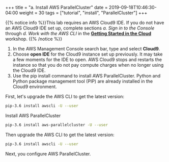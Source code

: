 +++
title = "a. Install AWS ParallelCluster"
date = 2019-09-18T10:46:30-04:00
weight = 30
tags = ["tutorial", "install", "ParallelCluster"]
+++

{{% notice info %}}This lab requires an AWS Cloud9 IDE. If you do not have an AWS Cloud9 IDE set up, complete sections *a. Sign in to the Console* through *d. Work with the AWS CLI* in the [**Getting Started in the Cloud**](/02-aws-getting-started.html) workshop.
{{% /notice %}}

1. In the AWS Management Console search bar, type and select **Cloud9**. 
2. Choose **open IDE** for the Cloud9 instance set up previously. It may take a few moments for the IDE to open. AWS Cloud9 stops and restarts the instance so that you do not pay compute charges when no longer using the Cloud9 IDE.
3. Use the pip install command to install AWS ParallelCluster. Python and Python package management tool (PIP) are already installed in the Cloud9 environment.

First, let's upgrade the AWS CLI to get the latest version:

```bash
pip-3.6 install awscli -U --user
```

Install AWS ParallelCluster

```bash
pip-3.6 install aws-parallelcluster -U --user
```

Then upgrade the AWS CLI to get the latest version:

```bash
pip-3.6 install awscli -U --user
```

Next, you configure AWS ParallelCluster.